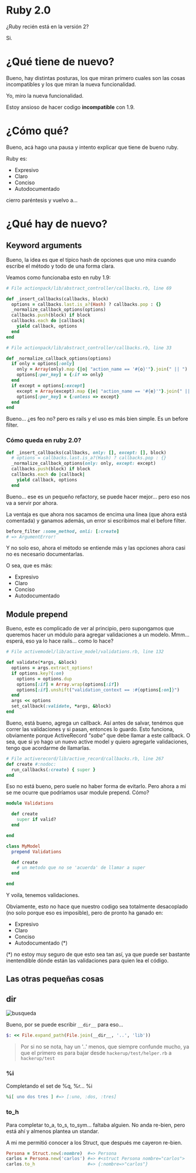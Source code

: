 # Ruby 2.0 #

¿Ruby recién está en la versión 2?

Si.

# ¿Qué tiene de nuevo? #

Bueno, hay distintas posturas, los que miran primero cuales son las
cosas incompatibles y los que miran la nueva funcionalidad.

Yo, miro la nueva funcionalidad.

Estoy ansioso de hacer codigo **incompatible** con 1.9.

# ¿Cómo qué? #

Bueno, acá hago una pausa y intento explicar que tiene de bueno ruby.

Ruby es:

- Expresivo
- Claro
- Conciso
- Autodocumentado

cierro paréntesis y vuelvo a...

# ¿Qué hay de nuevo? #

## Keyword arguments ##

Bueno, la idea es que el típico hash de opciones que uno mira cuando
escribe el método y todo de una forma clara.

Veamos como funcionaba esto en ruby 1.9:

~~~ ruby
# File actionpack/lib/abstract_controller/callbacks.rb, line 69

def _insert_callbacks(callbacks, block)
  options = callbacks.last.is_a?(Hash) ? callbacks.pop : {}
  _normalize_callback_options(options)
  callbacks.push(block) if block
  callbacks.each do |callback|
    yield callback, options
  end
end

# File actionpack/lib/abstract_controller/callbacks.rb, line 33

def _normalize_callback_options(options)
  if only = options[:only]
    only = Array(only).map {|o| "action_name == '#{o}'"}.join(" || ")
    options[:per_key] = {:if => only}
  end
  if except = options[:except]
    except = Array(except).map {|e| "action_name == '#{e}'"}.join(" || ")
    options[:per_key] = {:unless => except}
  end
end
~~~

Bueno... ¿es feo no? pero es rails y el uso es más bien simple. Es un
before filter.

### Cómo queda en ruby 2.0? ###

~~~ ruby
def _insert_callbacks(callbacks, only: [], except: [], block)
  # options = callbacks.last.is_a?(Hash) ? callbacks.pop : {}
  _normalize_callback_options(only: only, except: except)
  callbacks.push(block) if block
  callbacks.each do |callback|
    yield callback, options
  end
~~~

Bueno... ese es un pequeño refactory, se puede hacer mejor... pero eso
nos va a servir por ahora.

La ventaja es que ahora nos sacamos de encima una linea (que ahora está
comentada) y ganamos además, un error si escribimos mal el before
filter.

~~~ ruby
before_filter :some_method, onli: [:create]
# => ArgumentError!
~~~

Y no solo eso, ahora el método se entiende más y las opciones ahora casi
no es necesario documentarlas.

O sea, que es más:

- Expresivo
- Claro
- Conciso
- Autodocumentado

## Module prepend ##

Bueno, este es complicado de ver al principio, pero supongamos que
queremos hacer un módulo para agregar validaciones a un modelo. Mmm...
esperá, eso ya lo hace rails... como lo hace?

~~~ ruby
# File activemodel/lib/active_model/validations.rb, line 132

def validate(*args, &block)
  options = args.extract_options!
  if options.key?(:on)
    options = options.dup
    options[:if] = Array.wrap(options[:if])
    options[:if].unshift("validation_context == :#{options[:on]}")
  end
  args << options
  set_callback(:validate, *args, &block)
end
~~~

Bueno, está bueno, agrega un callback. Así antes de salvar, tenémos que
correr las validaciones y si pasan, entonces lo guardo.
Esto funciona, obviamente porque ActiveRecord *"sabe"* que debe llamar a
este callback. O sea, que si yo hago un nuevo active model y quiero
agregarle validaciones, tengo que acordarme de llamarlas.

~~~ ruby
# File activerecord/lib/active_record/callbacks.rb, line 267
def create #:nodoc:
  run_callbacks(:create) { super }
end
~~~

Eso no está bueno, pero suele no haber forma de evitarlo. Pero ahora a
mi se me ocurre que podríamos usar module prepend. Cómo?

~~~ ruby
module Validations

  def create
    super if valid?
  end

end

class MyModel
  prepend Validations

  def create
    # un metodo que no se 'acuerda' de llamar a super
  end

end
~~~

Y voila, tenemos validaciones.

Obviamente, esto no hace que nuestro codigo sea totalmente desacoplado
(no solo porque eso es imposible), pero de pronto ha ganado en:

- Expresivo
- Claro
- Conciso
- Autodocumentado (*)

(*) no estoy muy seguro de que esto sea tan así, ya que puede ser
bastante inentendible dónde están las validaciones para quien lea el
código.

## Las otras pequeñas cosas ##

## __dir__ ##

![busqueda](http://img703.imageshack.us/img703/9692/selection010k.png "Basta de __FILE__")

Bueno, por se puede escribir `__dir__` para eso...

~~~ ruby
$: << File.expand_path(File.join(__dir__, '..', 'lib'))
~~~

> Por si no se nota, hay un '..' menos, que siempre confunde mucho, ya
> que el primero es para bajar desde `hackerup/test/helper.rb` a
> `hackerup/test`

### %i ###

Completando el set de %q, %r... %i

~~~ ruby
%i[ uno dos tres ] #=> [:uno, :dos, :tres]
~~~

### to_h ###

Para completar to_a, to_s, to_sym... faltaba alguien. No anda re-bien,
pero está ahí y almenos plantea un standar.

A mi me permitió conocer a los Struct, que después me cayeron re-bien.


~~~ ruby
Persona = Struct.new(:nombre)  #=> Persona
carlos = Persona.new('carlos') #=> #<struct Persona nombre="carlos">
carlos.to_h                    #=> {:nombre=>"carlos"}
~~~


